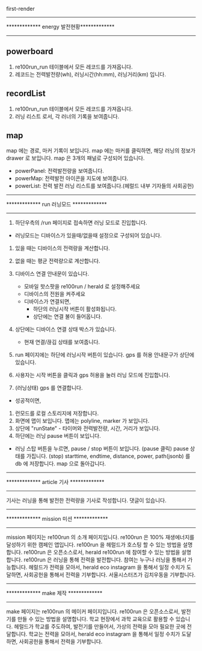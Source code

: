 
first-render

************************************* 
************* energy 발전현황************* 
************************************* 

## powerboard
1. re100run_run 테이블에서 모든 레코드를 가져옵니다. 
2. 레코드는 전력발전량(wh), 러닝시간(hh:mm), 러닝거리(km) 입니다.

## recordList 
1. re100run_run 테이블에서 모든 레코드를 가져옵니다.
2. 러닝 리스트 로서, 각 러너의 기록을 보여줍니다. 

## map
 map 에는 경로, 마커 기록이 보입니다. 
 map 에는 마커를 클릭하면, 해당 러닝의 정보가 drawer 로 보입니다.
 map 은 3개의 패널로 구성되어 있습니다. 
  - powerPanel: 전력발전량을 보여줍니다. 
  - powerMap: 전력발전 아이콘을 지도에 보여줍니다. 
  - powerList: 전력 발전 러닝 리스트를 보여줍니다.(헤럴드 내부 기자들의 사회공헌)



************************************* 
************* run 러닝모드 ************* 
************************************* 


1. 하단우측의 /run 페이지로 접속하면 러닝 모드로 진입합니다.

- 러닝모드는 디바이스가 있을때/없을때 설정으로 구성되어 있습니다.
 1. 있을 때는 디바이스의 전력량을 계산합니다. 
 2. 없을 때는 평균 전력량으로 계산합니다. 

1. 디바이스 연결 안내문이 있습니다. 
   
    - 모바일 핫스팟을 re100run / herald 로 설정해주세요
    - 디바이스의 전원을 켜주세요 
    - 디바이스가 연결되면, 
      - 하단의 러닝시작 버튼이 활성화됩니다.
      - 상단에는 연결 불이 들어옵니다. 
  

3. 상단에는 디바이스 연결 상태 박스가 있습니다. 
    - 현재 연결/끊김 상태를 보여줍니다.
    
3. run 페이지에는 하단에 러닝시작 버튼이 있습니다. 
   gps 를 허용 안내문구가 상단에 있습니다. 

4. 사용자는 시작 버튼을 클릭과 gps 허용을 눌러 러닝 모드에 진입합니다. 

5. (러닝상태)
  gps 를 연결합니다. 
  - 성공적이면,
   1. 런모드를 로컬 스토리지에 저장합니다. 
   3. 화면에 맵이 보입니다. 맵에는  polyline, marker 가 보입니다.
   4. 상단에 "runState" - 타이머와 전력발전량, 시간, 거리가 보입니다. 
   5. 하단에는 러닝 pause 버튼이 보입니다.
   
  - 러닝 스탑 버튼을 누르면, pause / stop 버튼이 보입니다.
 (pause 클릭)
  pause 상태를 가집니다.
 (stop)
 starttime, endtime, distance, power, path(jsonb) 를 db 에 저장합니다. 
 map 으로 돌아갑니다. 
 


************************************* 
************* article 기사 ************* 
************************************* 
기사는 러닝을 통해 발전한 전력량을 기사로 작성합니다. 댓글이 있습니다. 



************************************* 
************* mission 미션 ************* 
************************************* 
mission 페이지는 re100run 의 소개 페이지입니다.
re100run 은 100% 재생에너지를 달성하기 위한 캠페인 앱입니다. 
re100run 을 헤럴드가 호스팅 할 수 있는 방법을 설명합니다. 
re100run 은 오픈소스로서, herald re100run 에 참여할 수 있는 방법을 설명합니다.
re100run 은 러닝을 통해 전력을 발전합니다.
참여는 누구나 러닝을 통해서 가능합니다. 
헤럴드가 전력을 모아서, herald eco instagram 을 통해서 일정 수치가 도달하면, 
사회공헌을 통해서 전력을 기부합니다.
서울시스터즈가 김치우동을 기부합니다. 


************************************* 
************* make 제작 ************* 
************************************* 
make 페이지는 re100run 의 메이커 페이지입니다.
re100run 은 오픈소스로서, 발전기를 만들 수 있는 방법을 설명합니다. 
학교 현장에서 과학 교육으로 활용할 수 있습니다. 
헤럴드가 학교를 주도하여, 발전기를 만들어서, 가상의 전력을 모아 필요한 곳에 전달합니다.
학교는 전력을 모아서, herald eco instagram 을 통해서 일정 수치가 도달하면,
사회공헌을 통해서 전력을 기부합니다.


   
 